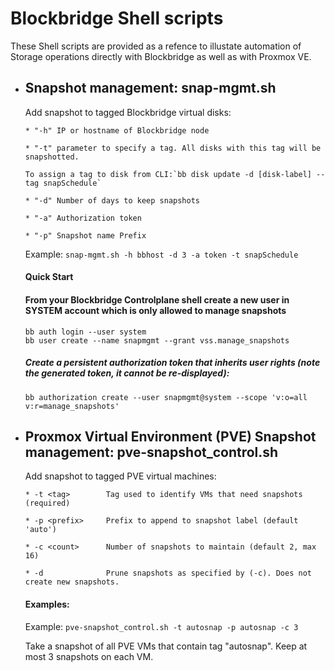 # Blockbridge Shell scripts

These Shell scripts are provided as a refence to illustate automation of Storage operations directly with Blockbridge as well as with Proxmox VE.

- ## Snapshot management: snap-mgmt.sh

  Add snapshot to tagged Blockbridge virtual disks:
      
      * "-h" IP or hostname of Blockbridge node
      
      * "-t" parameter to specify a tag. All disks with this tag will be snapshotted.
      
      To assign a tag to disk from CLI:`bb disk update -d [disk-label] --tag snapSchedule`
      
      * "-d" Number of days to keep snapshots
      
      * "-a" Authorization token
      
      * "-p" Snapshot name Prefix
      

   Example: `snap-mgmt.sh -h bbhost -d 3 -a token -t snapSchedule`
  
   #### Quick Start

   #### From your Blockbridge Controlplane shell create a new user in SYSTEM account which is only allowed to manage snapshots
   ````
   bb auth login --user system
   bb user create --name snapmgmt --grant vss.manage_snapshots
   ````

   ##### Create a persistent authorization token that inherits user rights (note the generated token, it cannot be re-displayed):
   ````
   bb authorization create --user snapmgmt@system --scope 'v:o=all v:r=manage_snapshots'
   ````

- ## Proxmox Virtual Environment (PVE) Snapshot management: pve-snapshot_control.sh

  Add snapshot to tagged PVE virtual machines:
      
      * -t <tag>        Tag used to identify VMs that need snapshots (required)
      
      * -p <prefix>     Prefix to append to snapshot label (default 'auto')
            
      * -c <count>      Number of snapshots to maintain (default 2, max 16)
      
      * -d              Prune snapshots as specified by (-c). Does not create new snapshots.

  #### Examples:

   Example: `pve-snapshot_control.sh -t autosnap -p autosnap -c 3`
 
   Take a snapshot of all PVE VMs that contain tag "autosnap". Keep at most 3 snapshots on each VM.
